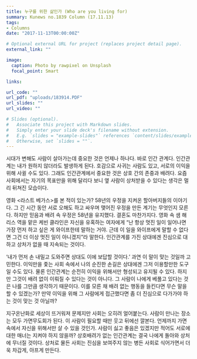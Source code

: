```yaml
---
title: 누구를 위한 삶인가 (Who are you living for)
summary: Kunews no.1839 Column (17.11.13)
tags:
- Columns
date: "2017-11-13T00:00:00Z"

# Optional external URL for project (replaces project detail page).
external_link: ""

image:
  caption: Photo by rawpixel on Unsplash
  focal_point: Smart

links: 

url_code: ""
url_pdf: "uploads/183914.PDF"
url_slides: ""
url_video: ""

# Slides (optional).
#   Associate this project with Markdown slides.
#   Simply enter your slide deck's filename without extension.
#   E.g. `slides = "example-slides"` references `content/slides/example-slides.md`.
#   Otherwise, set `slides = ""`.
---
```


 <p>시대가 변해도 사람이 살아가는데 중요한 것은 언제나 하나다. 바로 인간 관계다. 인간관계는 내가 원하지 않더라도 발생하게 된다. 호감으로 사귀는 사람도 있고, 서로의 이익을 위해 사귈 수도 있다. 그래도 인간관계에서 중요한 것은 상호 간의 존중과 배려다. 요즘 사회에서는 자기의 목표만을 위해 달리다 보니 옆 사람이 상처받을 수 있다는 생각은 멀리 뒤쳐진 모습이다.</p> <p>영화 <라스트 베가스>를 본 적이 있는가? 58년의 우정을 지켜온 할아버지들의 이야기다. 그 긴 시간 동안 서로 오해도 하고 싸우며 맺어진 우정을 만든 계기는 무엇인지 모른다. 하지만 믿음과 배려 속 우정은 58년을 유지했다. 결혼도 마찬가지다. 영화 속 샘 해리스 역을 맡은 케빈 클라인은 자신을 유혹하는 여자에게 “난 항상 멋진 일이 일어나면 가장 먼저 하고 싶은 게 와이프한테 말하는 거야. 근데 이 일을 와이프에게 말할 수 없다면 그건 더 이상 멋진 일이 아니겠지”라 말한다. 인간관계를 가진 상대에겐 진심으로 대하고 상처가 없을 때 지속되는 것이다.</p> <p>‘내가 먼저 손 내밀고 도와주면 상대도 이에 보답할 것이다.’ 과연 이 말이 맞는 것일까 고민한다. 이익만을 좇는 사회 속에서 나의 순진한 손길은 상대에겐 그저 이용할만한 도구일 수도 있다. 물론 인간관계는 순전히 이익을 위해서만 형성되고 유지될 수 있다. 하지만 그것이 배려 없이 이뤄질 수 있다는 것이 아니다. 그 사람이 나에게 베풀고 있다는 것은 나를 그만큼 생각하기 때문이다. 이를 모른 채 배려 없는 행동을 들킨다면 무슨 말을 할 수 있겠는가? 만약 이익을 위해 그 사람에게 접근했다면 좀 더 진심으로 다가가야 하는 것이 맞는 것 아닐까?</p> <p>지구온난화로 세상이 뜨거워져 문제지만 사회는 오히려 얼어붙는다. 사람이 만나는 장소는 모두 가면무도회가 된다. 이 사람이 필요할 때만 웃고 뒤에선 깔본다. 언제까지 가면 속에서 자신을 위해서만 살 수 있을 것인가. 사람이 싫고 좋음은 있겠지만 적어도 서로에 대한 매너는 지켜야 하지 않을까? 상호배려가 없는 인간관계는 결국 나에게 돌아와 상처에 무너질 것이다. 상처로 물든 사회는 진심을 보여주지 않는 병든 사회로 식어가면서 더욱 차갑게, 아프게 만든다.</p>
